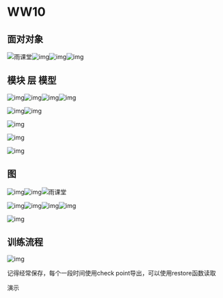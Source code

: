 # WW10

## 面对对象

![雨课堂](https://qn-st0.yuketang.cn/Fl7HAQr9QLvtZerCyb8pw1hZNxFo)![img](https://qn-st0.yuketang.cn/FiK9kwrZQtGBfwJsYDlOZvU-oOAh)![img](https://qn-st0.yuketang.cn/Fks-z6380zWsFxloHEcVtHFZbIgF)![img](https://qn-st0.yuketang.cn/FjHpWGH1G7kOysjAdbb0DM-9Vg4Q)

## 模块 层 模型

![img](https://qn-st0.yuketang.cn/Foy0Vdfejv-LPtAqZCxRwI-Icyzr)![img](https://qn-st0.yuketang.cn/Fv98Pynj7wUOJNuz6YuKYpKoiWYx)![img](https://qn-st0.yuketang.cn/Fj98h9ZVe6pUljAvWNabQjIRrfy9)![img](https://qn-st0.yuketang.cn/FkSC3-gFsvlhdrn3WkOYJeQwISqw)

![img](https://qn-st0.yuketang.cn/FhVQGzltw6FrRw1Raz7vmd5MEhGJ)![img](https://qn-scd0.yuketang.cn/1637129583602module.png?imageView2/2/w/640/format/jpg)

![img](https://qn-st0.yuketang.cn/FjOrXibqQm3jPIvvxejD4Y9un9Je)

![img](https://qn-st0.yuketang.cn/FnvlVmO3BZqrEhjI2XPVNZF_HvHB)

![img](https://qn-scd0.yuketang.cn/1637130322438Screenshot%202021-11-17%20142504.png?imageView2/2/w/640/format/jpg)

## 图

![img](https://qn-st0.yuketang.cn/FuhFW56OYbR7wQUekrQgFXjzIPn6)![img](https://qn-st0.yuketang.cn/FqrpCeYRKKKRod7ilADA6JSW75SF)![雨课堂](https://qn-st0.yuketang.cn/FlYPUF93qrTZfJJ_48pyLm-v_AJW)

![img](https://qn-st0.yuketang.cn/Fj05EqoNPTcGx4FjAIqFpn_jO65Q)![img](https://qn-st0.yuketang.cn/FgBqbpkQs3pqm41DjesjLq9WDh7q)![img](https://qn-st0.yuketang.cn/Fj05EqoNPTcGx4FjAIqFpn_jO65Q)![img](https://qn-st0.yuketang.cn/FgBqbpkQs3pqm41DjesjLq9WDh7q)

<img src="https://qn-st0.yuketang.cn/Fj4IhOeqiPgghVcH0y_GrTR2M08m" alt="img"  />

## 训练流程

![img](https://qn-st0.yuketang.cn/FoRf42NEv6wSADdrpSkVnVcRvjDb)

记得经常保存，每个一段时间使用check point导出，可以使用restore函数读取

演示

